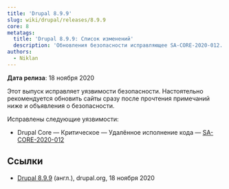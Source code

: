 ```yaml
---
title: 'Drupal 8.9.9'
slug: wiki/drupal/releases/8.9.9
core: 8
metatags:
  title: 'Drupal 8.9.9: Список изменений'
  description: 'Обновления безопасности исправляющее SA-CORE-2020-012.'
authors:
  - Niklan
---
```


**Дата релиза**: 18 ноября 2020

Этот выпуск исправляет уязвимости безопасности. Настоятельно рекомендуется обновить сайты сразу после прочтения примечаний ниже и объявления о безопасности.

Исправлены следующие уязвимости:

- Drupal Core — Критическое — Удалённое исполнение кода — [SA-CORE-2020-012](../../../../security/sa-core/2020-012/index.md)

## Ссылки

- [Drupal 8.9.9](https://www.drupal.org/project/drupal/releases/8.9.9) (англ.), drupal.org, 18 ноября 2020
